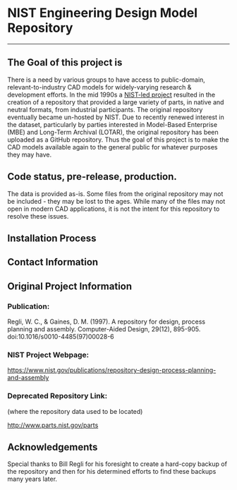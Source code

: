 # NIST Engineering Design Model Repository
---
## The Goal of this project is
There is a need by various groups to have access to public-domain, relevant-to-industry CAD models for widely-varying research & development efforts.  In the mid 1990s a [NIST-led project](https://www.nist.gov/publications/repository-design-process-planning-and-assembly) resulted in the creation of a repository that provided a large variety of parts, in native and neutral formats, from industrial participants. The original repository eventually became un-hosted by NIST.  Due to recently renewed interest in the dataset, particularly by parties interested in Model-Based Enterprise (MBE) and Long-Term Archival (LOTAR), the original repository has been uploaded as a GitHub repository.  Thus the goal of this project is to make the CAD models available again to the general public for whatever purposes they may have. 

## Code status, pre-release, production.
The data is provided as-is. Some files from the original repository may not be included - they may be lost to the ages. While many of the files may not open in modern CAD applications, it is not the intent for this repository to resolve these issues.

## Installation Process

## Contact Information

## Original Project Information
### Publication:
Regli, W. C., &amp; Gaines, D. M. (1997). A repository for design, process planning and assembly. Computer-Aided Design, 29(12), 895-905. doi:10.1016/s0010-4485(97)00028-6

### NIST Project Webpage:
https://www.nist.gov/publications/repository-design-process-planning-and-assembly

### Deprecated Repository Link:
(where the repository data used to be located)

http://www.parts.nist.gov/parts

## Acknowledgements
Special thanks to Bill Regli for his foresight to create a hard-copy backup of the repository and then for his determined efforts to find these backups many years later.
